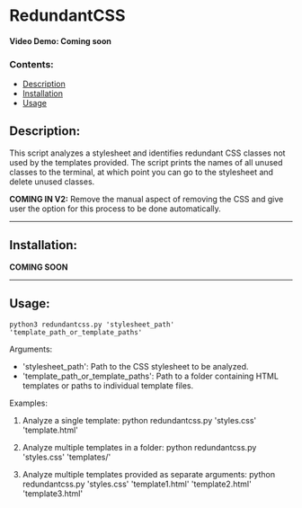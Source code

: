 # RedundantCSS
#### Video Demo: Coming soon

### **Contents:**
- [Description](#description)
- [Installation](#installation)
- [Usage](#usage)

## **Description:**
This script analyzes a stylesheet and identifies redundant CSS classes not used by the templates provided. The script prints the names of all unused classes to the terminal, at which point you can go to the stylesheet and delete unused classes.
<br>

**COMING IN V2:** Remove the manual aspect of removing the CSS and give user the option for this process to be done automatically.
<hr>

## **Installation:**
**COMING SOON**

<hr>

## **Usage:**
    python3 redundantcss.py 'stylesheet_path' 'template_path_or_template_paths'

Arguments:
  - 'stylesheet_path': Path to the CSS stylesheet to be analyzed.
  - 'template_path_or_template_paths': Path to a folder containing HTML templates or paths to individual template files.

Examples:
  1. Analyze a single template:
     python redundantcss.py 'styles.css' 'template.html'

  2. Analyze multiple templates in a folder:
     python redundantcss.py 'styles.css' 'templates/'

  3. Analyze multiple templates provided as separate arguments:
     python redundantcss.py 'styles.css' 'template1.html' 'template2.html' 'template3.html'